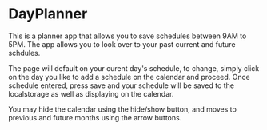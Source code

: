 # DayPlanner
This is a planner app that allows you to save schedules between 9AM to 5PM. The app allows you to look over to your past current and future schdules.

The page will default on your curent day's schedule, to change, simply click on the day you like to add a schedule on the calendar and proceed. Once schedule entered, press save and your schedule will be saved to the localstorage as well as displaying on the calendar. 

You may hide the calendar using the hide/show button, and moves to previous and future months using the arrow buttons. 